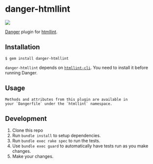 # danger-htmllint
[![](https://github.com/konifar/danger-htmllint/workflows/CI/badge.svg)](https://github.com/konifar/danger-htmllint/actions)

[Danger](http://danger.systems/ruby/) plugin for [htmllint](http://htmllint.github.io/).

## Installation

    $ gem install danger-htmllint
    
`danger-htmllint` depends on [`htmllint-cli`]((https://github.com/htmllint/htmllint-cli)). You need to install it before running Danger.

## Usage

    Methods and attributes from this plugin are available in
    your `Dangerfile` under the `htmllint` namespace.

## Development

1. Clone this repo
2. Run `bundle install` to setup dependencies.
3. Run `bundle exec rake spec` to run the tests.
4. Use `bundle exec guard` to automatically have tests run as you make changes.
5. Make your changes.
